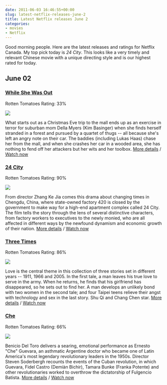 ```yaml
---
date: 2011-06-03 16:46:55+00:00
slug: latest-netflix-releases-june-2
title: Latest Netflix releases June 2
categories:
- movies
- Netflix
---
```


Good morning people. Here are the latest releases and ratings for Netflix Canada. My top pick today is _24 City_. This looks like a very timely and relevant Chinese movie with a unique directing style and is our highest rated for today.


## June 02







### [While She Was Out](http://ca.netflix.com/Movie/While-She-Was-Out/70111376)


Rotten Tomatoes Rating: 33%

[![](http://cdn-0.nflximg.com/en_CA/boxshots/small/70111376.jpg)](http://ca.netflix.com/Movie/While-She-Was-Out/70111376)

What starts out as a Christmas Eve trip to the mall ends up as an exercise in terror for suburban mom Della Myers (Kim Basinger) when she finds herself stranded in a forest and pursued by a quartet of thugs -- all because she's left an angry note on their car. The baddies (including Lukas Haas) chase her from the mall, and when she crashes her car in a wooded area, she has nothing to fend off her attackers but her wits and her toolbox. [More details](http://ca.netflix.com/Movie/While-She-Was-Out/70111376) / [Watch now](http://www.netflix.ca/WiPlayer?movieid=70111376)







### [24 City](http://ca.netflix.com/Movie/24-City/70100416)


Rotten Tomatoes Rating: 90%

[![](http://cdn-0.nflximg.com/en_CA/boxshots/small/70100416.jpg)](http://ca.netflix.com/Movie/24-City/70100416)

From director Zhang Ke Jia comes this drama about changing times in Chengdu, China, where state-owned factory 420 is closed by the government to make way for a high-end apartment complex called 24 City. The film tells the story through the lens of several distinctive characters, from factory workers to executives to the newly monied, who are all affected in different ways by the newfound dynamism and economic growth of their nation. [More details](http://ca.netflix.com/Movie/24-City/70100416) / [Watch now](http://www.netflix.ca/WiPlayer?movieid=70100416)







### [Three Times](http://ca.netflix.com/Movie/Three-Times/70035192)


Rotten Tomatoes Rating: 86%

[![](http://cdn-0.nflximg.com/en_CA/boxshots/small/70035192.jpg)](http://ca.netflix.com/Movie/Three-Times/70035192)

Love is the central theme in this collection of three stories set in different years -- 1911, 1966 and 2005. In the first tale, a man leaves his true love to serve in the army. When he returns, he finds that his girlfriend has disappeared, so he sets out to find her. A man develops an unlikely bond with two women in the second tale; and four Taipei teens relieve their angst with technology and sex in the last story. Shu Qi and Chang Chen star. [More details](http://ca.netflix.com/Movie/Three-Times/70035192) / [Watch now](http://www.netflix.ca/WiPlayer?movieid=70035192)







### [Che](http://ca.netflix.com/Movie/Che/70100399)


Rotten Tomatoes Rating: 66%

[![](http://cdn-0.nflximg.com/en_CA/boxshots/small/70100399.jpg)](http://ca.netflix.com/Movie/Che/70100399)

Benicio Del Toro delivers a searing, emotional performance as Ernesto "Che" Guevara, an asthmatic Argentine doctor who became one of Latin America's most legendary revolutionary leaders in the 1950s. Director Steven Soderbergh recounts the events of the Cuban revolution, in which Guevara, Fidel Castro (Demiàn Bichir), Tamara Bunke (Franka Potente) and other revolutionaries worked to overthrow the dictatorship of Fulgencio Batista. [More details](http://ca.netflix.com/Movie/Che/70100399) / [Watch now](http://www.netflix.ca/WiPlayer?movieid=70100399)



